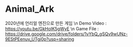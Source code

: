 # Animal_Ark
2020년에 언리얼 엔진으로 만든 게임 \n
Demo Video : https://youtu.be/GkHoIK5gWyE \n
Game File : https://drive.google.com/drive/folders/1vYbQ_gSQv9wUNz-9EStPEenuy_UTgj0p?usp=sharing 
